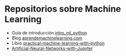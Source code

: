 # Repositorios sobre Machine Learning

- Guía de introducción [intro_ml_python](https://github.com/aliciapj/intro_ml_python)
- Blog [aprendemachinelearning.com](https://github.com/jbagnato/machine-learning)
- Libro [practical-machine-learning-with-python](https://github.com/dipanjanS/practical-machine-learning-with-python)
- [Artificial-Neural-Networks-with-Jupyter](https://github.com/Einsteinish/Artificial-Neural-Networks-with-Jupyter)
